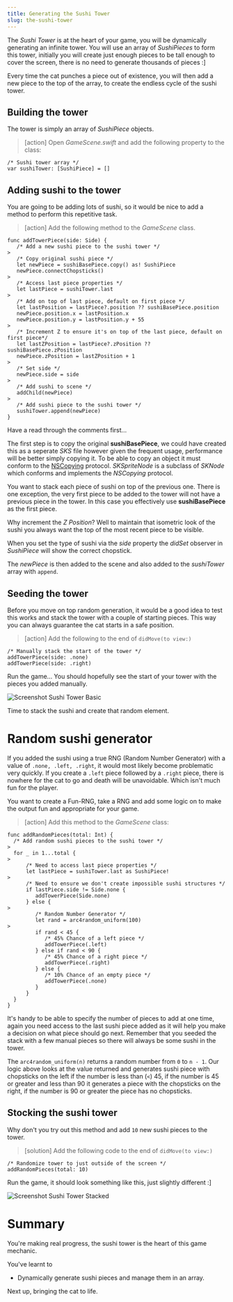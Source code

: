 ```yaml
---
title: Generating the Sushi Tower
slug: the-sushi-tower
---
```


The *Sushi Tower* is at the heart of your game, you will be dynamically generating an infinite tower. You will use an
array of *SushiPieces* to form this tower, initially you will create just enough pieces to be tall enough to cover
the screen, there is no need to generate thousands of pieces :]  

Every time the cat punches a piece out of existence, you will then add a new piece to the top of the array, to create
the endless cycle of the sushi tower.

## Building the tower

The tower is simply an array of *SushiPiece* objects.

> [action]
> Open *GameScene.swift* and add the following property to the class:
>
```
/* Sushi tower array */
var sushiTower: [SushiPiece] = []
```
>

## Adding sushi to the tower

You are going to be adding lots of sushi, so it would be nice to add a method to perform this repetitive task.

> [action]
> Add the following method to the *GameScene* class.
>
```
func addTowerPiece(side: Side) {
   /* Add a new sushi piece to the sushi tower */
>   
   /* Copy original sushi piece */
   let newPiece = sushiBasePiece.copy() as! SushiPiece
   newPiece.connectChopsticks()
>   
   /* Access last piece properties */
   let lastPiece = sushiTower.last
>   
   /* Add on top of last piece, default on first piece */
   let lastPosition = lastPiece?.position ?? sushiBasePiece.position
   newPiece.position.x = lastPosition.x
   newPiece.position.y = lastPosition.y + 55
>   
   /* Increment Z to ensure it's on top of the last piece, default on first piece*/
   let lastZPosition = lastPiece?.zPosition ?? sushiBasePiece.zPosition
   newPiece.zPosition = lastZPosition + 1
>   
   /* Set side */
   newPiece.side = side
>   
   /* Add sushi to scene */
   addChild(newPiece)
>   
   /* Add sushi piece to the sushi tower */
   sushiTower.append(newPiece)
}
```
>

Have a read through the comments first...

The first step is to copy the original **sushiBasePiece**, we could have created this as a seperate *SKS* file however
given the frequent usage, performance will be better simply copying it. To be able to copy an object it must conform to the
[NSCopying](https://developer.apple.com/library/mac/documentation/Cocoa/Reference/Foundation/Protocols/NSCopying_Protocol/)
protocol. *SKSpriteNode* is a subclass of *SKNode* which conforms and implements the *NSCopying* protocol.

You want to stack each piece of sushi on top of the previous one. There is one exception, the very first piece to be
added to the tower will not have a previous piece in the tower.  In this case you effectively use **sushiBasePiece** as the
first piece.

Why increment the *Z Position*? Well to maintain that isometric look of the sushi you always want the top of the most recent
piece to be visible.

When you set the type of sushi via the *side* property the *didSet* observer in *SushiPiece* will show the correct
chopstick.

The *newPiece* is then added to the scene and also added to the *sushiTower* array with `append`.

## Seeding the tower

Before you move on top random generation, it would be a good idea to test this works and stack the tower with a couple of
starting pieces. This way you can always guarantee the cat starts in a safe position.

> [action]
> Add the following to the end of `didMove(to view:)`
>
```
/* Manually stack the start of the tower */
addTowerPiece(side: .none)
addTowerPiece(side: .right)
```
>

Run the game... You should hopefully see the start of your tower with the pieces you added manually.

![Screenshot Sushi Tower Basic](../Tutorial-Images/screenshot_sushi_tower_basic.png)

Time to stack the sushi and create that random element.

# Random sushi generator

If you added the sushi using a true RNG (Random Number Generator) with a value of `.none, .left, .right`, it would most
likely become problematic very quickly. If you create a `.left` piece followed by a `.right` piece, there is nowhere for
the cat to go and death will be unavoidable. Which isn't much fun for the player.

You want to create a Fun-RNG, take a RNG and add some logic on to make the output fun and appropriate for your game.

> [action]
> Add this method to the *GameScene* class:
>
```
func addRandomPieces(total: Int) {
  /* Add random sushi pieces to the sushi tower */
>
  for _ in 1...total {
>  
      /* Need to access last piece properties */
      let lastPiece = sushiTower.last as SushiPiece!
>      
      /* Need to ensure we don't create impossible sushi structures */
      if lastPiece.side != Side.none {
         addTowerPiece(Side.none)
      } else {
>      
         /* Random Number Generator */
         let rand = arc4random_uniform(100)
>          
         if rand < 45 {
            /* 45% Chance of a left piece */
            addTowerPiece(.left)
         } else if rand < 90 {
            /* 45% Chance of a right piece */
            addTowerPiece(.right)
         } else {
            /* 10% Chance of an empty piece */
            addTowerPiece(.none)
         }
      }
  }
}
```
>

It's handy to be able to specify the number of pieces to add at one time, again you need access to the last sushi
piece added as it will help you make a decision on what piece should go next. Remember that you seeded the stack with a few
manual pieces so there will always be some sushi in the tower.

The `arc4random_uniform(n)` returns a random number from `0` to `n - 1`. Our logic above looks at the value returned and 
generates sushi piece with chopsticks on the left if the number is less than (`<`) 45, if the number is 45 or greater and 
less than 90 it generates a piece with the chopsticks on the right, if the number is 90 or greater the piece has no 
chopsticks. 

## Stocking the sushi tower

Why don't you try out this method and add `10` new sushi pieces to the tower.

> [solution]
> Add the following code to the end of `didMove(to view:)`
>
```
/* Randomize tower to just outside of the screen */
addRandomPieces(total: 10)
```
>

Run the game, it should look something like this, just slightly different :]

![Screenshot Sushi Tower Stacked](../Tutorial-Images/screenshot_sushi_tower_stacked.png)

# Summary

You're making real progress, the sushi tower is the heart of this game mechanic.  

You've learnt to

- Dynamically generate sushi pieces and manage them in an array.  

Next up, bringing the cat to life.
